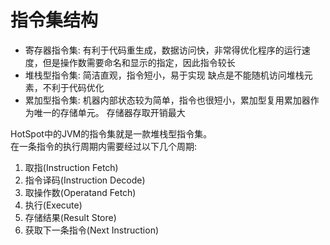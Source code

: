 # 指令集结构 
- 寄存器指令集: 有利于代码重生成，数据访问快，非常得优化程序的运行速度，但是操作数需要命名和显示的指定，因此指令较长
- 堆栈型指令集: 简洁直观，指令短小，易于实现 缺点是不能随机访问堆栈元素，不利于代码优化
- 累加型指令集:  机器内部状态较为简单，指令也很短小，累加型复用累加器作为唯一的存储单元。 存储器存取开销最大

HotSpot中的JVM的指令集就是一款堆栈型指令集。<br/>
在一条指令的执行周期内需要经过以下几个周期:
1. 取指(Instruction Fetch)
2. 指令译码(Instruction Decode)
3. 取操作数(Operatand Fetch)
4. 执行(Execute)
5. 存储结果(Result Store)
6. 获取下一条指令(Next Instruction)
